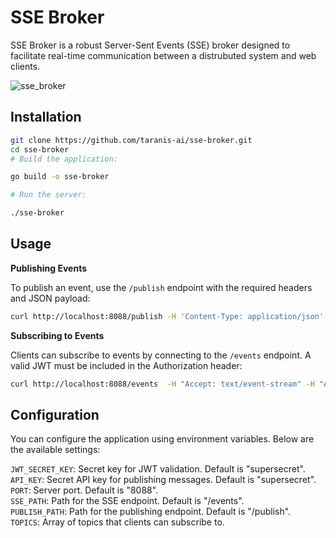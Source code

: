 # SSE Broker

SSE Broker is a robust Server-Sent Events (SSE) broker designed to facilitate real-time communication between a distrubuted system and web clients.

![sse_broker](https://github.com/taranis-ai/sse-broker/assets/6696618/0ec6d3e7-ffd5-42d5-b8dd-b848c0e88700)

## Installation

```sh
git clone https://github.com/taranis-ai/sse-broker.git
cd sse-broker
# Build the application:

go build -o sse-broker

# Run the server:

./sse-broker
```

## Usage

**Publishing Events**

To publish an event, use the `/publish` endpoint with the required headers and JSON payload:

```sh
curl http://localhost:8088/publish -H 'Content-Type: application/json' -H 'X-API-KEY: supersecret' -d '{"data": "Hello, world!", "event": "greeting"}'
```

**Subscribing to Events**

Clients can subscribe to events by connecting to the `/events` endpoint. A valid JWT must be included in the Authorization header:

```sh
curl http://localhost:8088/events  -H "Accept: text/event-stream" -H "Authorization: $sse_token"
```

## Configuration
You can configure the application using environment variables. Below are the available settings:

`JWT_SECRET_KEY`: Secret key for JWT validation. Default is "supersecret".  
`API_KEY`: Secret API key for publishing messages. Default is "supersecret".  
`PORT`: Server port. Default is "8088".  
`SSE_PATH`: Path for the SSE endpoint. Default is "/events".  
`PUBLISH_PATH`: Path for the publishing endpoint. Default is "/publish".  
`TOPICS`: Array of topics that clients can subscribe to.  
